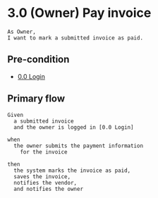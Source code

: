 # 3.0 (Owner) Pay invoice
```
As Owner,
I want to mark a submitted invoice as paid.
```

## Pre-condition
* [0.0 Login](/0-0-login.md)

## Primary flow
```
Given
  a submitted invoice
  and the owner is logged in [0.0 Login]

when
  the owner submits the payment information
    for the invoice

then
  the system marks the invoice as paid,
  saves the invoice,
  notifies the vendor,
  and notifies the owner
```